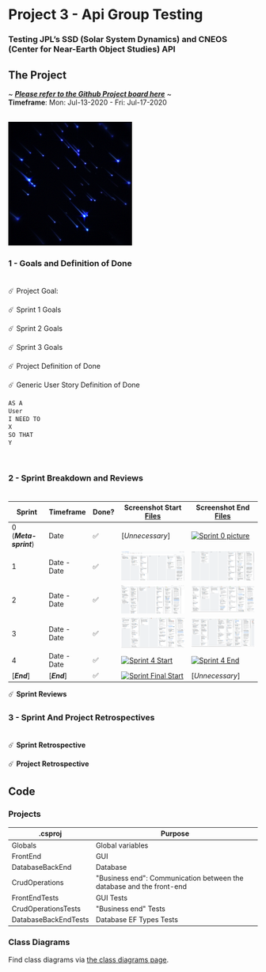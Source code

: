 # Project 3 - Api Group Testing

### Testing JPL’s SSD (Solar System Dynamics) and CNEOS (Center for Near-Earth Object Studies) API

## The Project

~ ***[Please refer to the Github Project board here](https://github.com/tomporter1/ApiGroupTesting/projects/1)*** ~
<br/>
**Timeframe**: Mon: Jul-13-2020 - Fri: Jul-17-2020
<br/><br/>

<img src="GIFs/Meteor.gif" alt="Meteor image" width="250"/>

### 1 - Goals and Definition of Done<br/><br/>

☄️ Project Goal:

☄️ Sprint 1 Goals

☄️ Sprint 2 Goals

☄️ Sprint 3 Goals

☄️ Project Definition of Done

☄️ Generic User Story Definition of Done
```
AS A 
User
I NEED TO
X
SO THAT
Y
```

<br/>

### 2 - Sprint Breakdown and Reviews<br/><br/>

|Sprint|Timeframe|Done?|Screenshot Start [Files](https://github.com/BrujoCervino/CreditCardApplications/tree/master/SprintScreenshots)|Screenshot End [Files](https://github.com/BrujoCervino/CreditCardApplications/tree/master/SprintScreenshots)
|------|-----------------------------|---|--|--|
|0 (***Meta-sprint***)  |Date         |✅|[*Unnecessary*]|[<img src="SprintScreenshots/Sprint0_Board_End.png" alt="Sprint 0 picture" width="250"/>](SprintScreenshots/Sprint0_Board_End.png)|
|1                      |Date - Date|✅|[<img src="SprintScreenshots/Sprint1_Board_Start.png" alt="Sprint 1 Start" width="250"/>](SprintScreenshots/Sprint1_Board_Start.png)|[<img src="SprintScreenshots/Sprint1_Board_End.png" alt="Sprint 1 End" width="250"/>](SprintScreenshots/Sprint1_Board_End.png)|
|2                      |Date - Date|✅|[<img src="SprintScreenshots/Sprint2_Board_Start.png" alt="Sprint 2 Start" width="250"/>](SprintScreenshots/Sprint2_Board_Start.png)|[<img src="SprintScreenshots/Sprint2_Board_End.png" alt="Sprint 2 End" width="250"/>](SprintScreenshots/Sprint2_Board_End.png)|
|3                      |Date - Date|✅|[<img src="SprintScreenshots/Sprint3_Board_Start.png" alt="Sprint 3 Start" width="250"/>](SprintScreenshots/Sprint3_Board_Start.png)|[<img src="SprintScreenshots/Sprint3_Board_End.png" alt="Sprint 3 End" width="250"/>](SprintScreenshots/Sprint3_Board_End.png)|
|4                      |Date - Date|✅|[<img src="SprintScreenshots/Sprint4_Board_Start.png" alt="Sprint 4 Start" width="250"/>](SprintScreenshots/Sprint4_Board_Start.png)|[<img src="SprintScreenshots/Sprint4_Board_End.png" alt="Sprint 4 End" width="250"/>](SprintScreenshots/Sprint4_Board_End.png)|
|[***End***]|[***End***]|✅|[<img src="SprintScreenshots/SprintFinal_Board_Start.png" alt="Sprint Final Start" width="250"/>](SprintScreenshots/SprintFinal_Board_Start.png)|[*Unnecessary*]|

☄️ **Sprint Reviews**

### 3 - Sprint And Project Retrospectives<br/><br/>

☄️ **Sprint Retrospective**

☄️ **Project Retrospective**


## Code

### Projects

| .csproj | Purpose |
|---------|---------|
|Globals                |Global variables|
|FrontEnd               |GUI|
|DatabaseBackEnd        |Database|
|CrudOperations         |"Business end": Communication between the database and the front-end|
|FrontEndTests          |GUI Tests|
|CrudOperationsTests    | "Business end" Tests|
|DatabaseBackEndTests   | Database EF Types Tests|

### Class Diagrams

Find class diagrams via [the class diagrams page](ClassDiagrams.md).